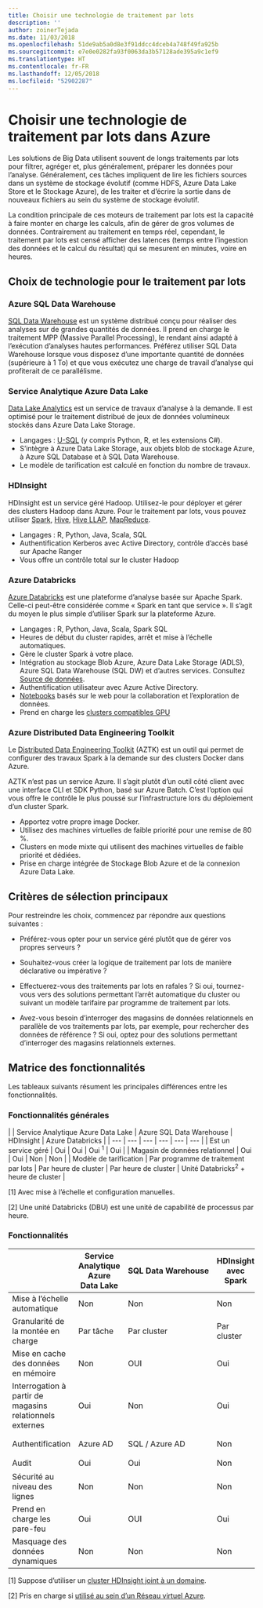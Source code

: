 ```yaml
---
title: Choisir une technologie de traitement par lots
description: ''
author: zoinerTejada
ms.date: 11/03/2018
ms.openlocfilehash: 51de9ab5a0d8e3f91ddcc4dceb4a748f49fa925b
ms.sourcegitcommit: e7e0e0282fa93f0063da3b57128ade395a9c1ef9
ms.translationtype: HT
ms.contentlocale: fr-FR
ms.lasthandoff: 12/05/2018
ms.locfileid: "52902287"
---
```

# <a name="choosing-a-batch-processing-technology-in-azure"></a>Choisir une technologie de traitement par lots dans Azure

Les solutions de Big Data utilisent souvent de longs traitements par lots pour filtrer, agréger et, plus généralement, préparer les données pour l’analyse. Généralement, ces tâches impliquent de lire les fichiers sources dans un système de stockage évolutif (comme HDFS, Azure Data Lake Store et le Stockage Azure), de les traiter et d’écrire la sortie dans de nouveaux fichiers au sein du système de stockage évolutif. 

La condition principale de ces moteurs de traitement par lots est la capacité à faire monter en charge les calculs, afin de gérer de gros volumes de données. Contrairement au traitement en temps réel, cependant, le traitement par lots est censé afficher des latences (temps entre l’ingestion des données et le calcul du résultat) qui se mesurent en minutes, voire en heures.

## <a name="technology-choices-for-batch-processing"></a>Choix de technologie pour le traitement par lots

### <a name="azure-sql-data-warehouse"></a>Azure SQL Data Warehouse

[SQL Data Warehouse](/azure/sql-data-warehouse/) est un système distribué conçu pour réaliser des analyses sur de grandes quantités de données. Il prend en charge le traitement MPP (Massive Parallel Processing), le rendant ainsi adapté à l’exécution d’analyses hautes performances. Préférez utiliser SQL Data Warehouse lorsque vous disposez d’une importante quantité de données (supérieure à 1 To) et que vous exécutez une charge de travail d’analyse qui profiterait de ce parallélisme.

### <a name="azure-data-lake-analytics"></a>Service Analytique Azure Data Lake

[Data Lake Analytics](/azure/data-lake-analytics/data-lake-analytics-overview) est un service de travaux d’analyse à la demande. Il est optimisé pour le traitement distribué de jeux de données volumineux stockés dans Azure Data Lake Storage. 

- Langages : [U-SQL](/azure/data-lake-analytics/data-lake-analytics-u-sql-get-started) (y compris Python, R, et les extensions C#).
-  S’intègre à Azure Data Lake Storage, aux objets blob de stockage Azure, à Azure SQL Database et à SQL Data Warehouse.
- Le modèle de tarification est calculé en fonction du nombre de travaux.

### <a name="hdinsight"></a>HDInsight

HDInsight est un service géré Hadoop. Utilisez-le pour déployer et gérer des clusters Hadoop dans Azure. Pour le traitement par lots, vous pouvez utiliser [Spark](/azure/hdinsight/spark/apache-spark-overview), [Hive](/azure/hdinsight/hadoop/hdinsight-use-hive), [Hive LLAP](/azure/hdinsight/interactive-query/apache-interactive-query-get-started), [MapReduce](/azure/hdinsight/hadoop/hdinsight-use-mapreduce).

- Langages : R, Python, Java, Scala, SQL
- Authentification Kerberos avec Active Directory, contrôle d’accès basé sur Apache Ranger
- Vous offre un contrôle total sur le cluster Hadoop

### <a name="azure-databricks"></a>Azure Databricks 

[Azure Databricks](/azure/azure-databricks/) est une plateforme d’analyse basée sur Apache Spark. Celle-ci peut-être considérée comme « Spark en tant que service ». Il s’agit du moyen le plus simple d’utiliser Spark sur la plateforme Azure.  

- Langages : R, Python, Java, Scala, Spark SQL
- Heures de début du cluster rapides, arrêt et mise à l’échelle automatiques.
- Gère le cluster Spark à votre place.
- Intégration au stockage Blob Azure, Azure Data Lake Storage (ADLS), Azure SQL Data Warehouse (SQL DW) et d’autres services. Consultez [Source de données](https://docs.azuredatabricks.net/spark/latest/data-sources/index.html).
- Authentification utilisateur avec Azure Active Directory.
- [Notebooks](https://docs.azuredatabricks.net/user-guide/notebooks/index.html) basés sur le web pour la collaboration et l’exploration de données. 
- Prend en charge les [clusters compatibles GPU](https://docs.azuredatabricks.net/user-guide/clusters/gpu.html)

### <a name="azure-distributed-data-engineering-toolkit"></a>Azure Distributed Data Engineering Toolkit 

Le [Distributed Data Engineering Toolkit](https://github.com/azure/aztk) (AZTK) est un outil qui permet de configurer des travaux Spark à la demande sur des clusters Docker dans Azure. 

AZTK n’est pas un service Azure. Il s’agit plutôt d’un outil côté client avec une interface CLI et SDK Python, basé sur Azure Batch. C’est l’option qui vous offre le contrôle le plus poussé sur l’infrastructure lors du déploiement d’un cluster Spark.

- Apportez votre propre image Docker.
- Utilisez des machines virtuelles de faible priorité pour une remise de 80 %.
- Clusters en mode mixte qui utilisent des machines virtuelles de faible priorité et dédiées.
- Prise en charge intégrée de Stockage Blob Azure et de la connexion Azure Data Lake.

## <a name="key-selection-criteria"></a>Critères de sélection principaux

Pour restreindre les choix, commencez par répondre aux questions suivantes :

- Préférez-vous opter pour un service géré plutôt que de gérer vos propres serveurs ?

- Souhaitez-vous créer la logique de traitement par lots de manière déclarative ou impérative ?

- Effectuerez-vous des traitements par lots en rafales ? Si oui, tournez-vous vers des solutions permettant l’arrêt automatique du cluster ou suivant un modèle tarifaire par programme de traitement par lots.

- Avez-vous besoin d’interroger des magasins de données relationnels en parallèle de vos traitements par lots, par exemple, pour rechercher des données de référence ? Si oui, optez pour des solutions permettant d’interroger des magasins relationnels externes.

## <a name="capability-matrix"></a>Matrice des fonctionnalités

Les tableaux suivants résument les principales différences entre les fonctionnalités. 

### <a name="general-capabilities"></a>Fonctionnalités générales

| | Service Analytique Azure Data Lake | Azure SQL Data Warehouse | HDInsight | Azure Databricks |
| --- | --- | --- | --- | --- | --- |
| Est un service géré | Oui | Oui | Oui <sup>1</sup> | Oui | 
| Magasin de données relationnel | Oui | Oui | Non  | Non  |
| Modèle de tarification | Par programme de traitement par lots | Par heure de cluster | Par heure de cluster | Unité Databricks<sup>2</sup> + heure de cluster |

[1] Avec mise à l’échelle et configuration manuelles.

[2] Une unité Databricks (DBU) est une unité de capabilité de processus par heure.

### <a name="capabilities"></a>Fonctionnalités

| | Service Analytique Azure Data Lake | SQL Data Warehouse | HDInsight avec Spark | HDInsight avec Hive | HDInsight avec Hive LLAP | Azure Databricks |
| --- | --- | --- | --- | --- | --- | --- |
| Mise à l’échelle automatique | Non  | Non  | Non  | Non  | Non  | Oui |
| Granularité de la montée en charge  | Par tâche | Par cluster | Par cluster | Par cluster | Par cluster | Par cluster |
| Mise en cache des données en mémoire | Non  | OUI | Oui | Non  | OUI | Oui |
| Interrogation à partir de magasins relationnels externes | Oui | Non  | Oui | Non  | Non  | Oui |
| Authentification  | Azure AD | SQL / Azure AD | Non  | Azure AD<sup>1</sup> | Azure AD<sup>1</sup> | Azure AD |
| Audit  | Oui | Oui | Non  | Oui <sup>1</sup> | Oui <sup>1</sup> | Oui |
| Sécurité au niveau des lignes | Non  | Non  | Non  | Oui <sup>1</sup> | Oui <sup>1</sup> | Non  |
| Prend en charge les pare-feu | Oui | OUI | Oui | Oui <sup>2</sup> | Oui <sup>2</sup> | Non  |
| Masquage des données dynamiques | Non  | Non  | Non  | Oui <sup>1</sup> | Oui <sup>1</sup> | Non  |

[1] Suppose d’utiliser un [cluster HDInsight joint à un domaine](/azure/hdinsight/domain-joined/apache-domain-joined-introduction).

[2] Pris en charge si [utilisé au sein d’un Réseau virtuel Azure](/azure/hdinsight/hdinsight-extend-hadoop-virtual-network).
